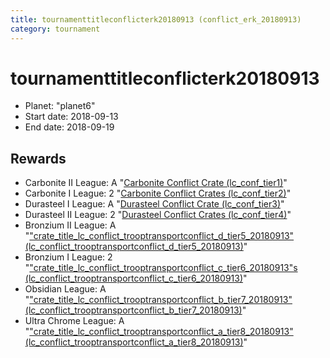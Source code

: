```yaml
---
title: tournamenttitleconflicterk20180913 (conflict_erk_20180913)
category: tournament
---
```

# tournamenttitleconflicterk20180913

  * Planet: "planet6"
  * Start date: 2018-09-13
  * End date: 2018-09-19

## Rewards

  * Carbonite II League: A "[Carbonite Conflict Crate (lc_conf_tier1)](lc_conf_tier1.html)"
  * Carbonite I League: 2 "[Carbonite Conflict Crates (lc_conf_tier2)](lc_conf_tier2.html)"
  * Durasteel I League: A "[Durasteel Conflict Crate (lc_conf_tier3)](lc_conf_tier3.html)"
  * Durasteel II League: 2 "[Durasteel Conflict Crates (lc_conf_tier4)](lc_conf_tier4.html)"
  * Bronzium II League: A "["crate_title_lc_conflict_trooptransportconflict_d_tier5_20180913" (lc_conflict_trooptransportconflict_d_tier5_20180913)](lc_conflict_trooptransportconflict_d_tier5_20180913.html)"
  * Bronzium I League: 2 "["crate_title_lc_conflict_trooptransportconflict_c_tier6_20180913"s (lc_conflict_trooptransportconflict_c_tier6_20180913)](lc_conflict_trooptransportconflict_c_tier6_20180913.html)"
  * Obsidian League: A "["crate_title_lc_conflict_trooptransportconflict_b_tier7_20180913" (lc_conflict_trooptransportconflict_b_tier7_20180913)](lc_conflict_trooptransportconflict_b_tier7_20180913.html)"
  * Ultra Chrome League: A "["crate_title_lc_conflict_trooptransportconflict_a_tier8_20180913" (lc_conflict_trooptransportconflict_a_tier8_20180913)](lc_conflict_trooptransportconflict_a_tier8_20180913.html)"
